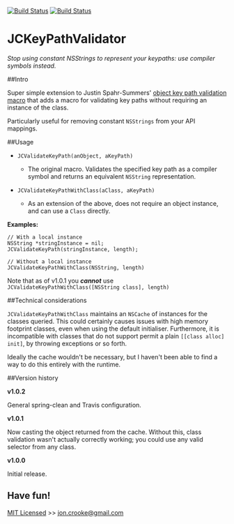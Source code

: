 [![Build Status](https://travis-ci.org/itsthejb/JCKeyPathValidator.svg?branch=master)](https://travis-ci.org/itsthejb/JCKeyPathValidator)
[![Build Status](https://travis-ci.org/itsthejb/JCKeyPathValidator.svg?branch=develop)](https://travis-ci.org/itsthejb/JCKeyPathValidator)

JCKeyPathValidator
==================

*Stop using constant NSStrings to represent your keypaths: use compiler symbols instead.*

##Intro

Super simple extension to Justin Spahr-Summers' [object key path validation macro](https://gist.github.com/jspahrsummers/1670404) that adds a macro for validating key paths without requiring an instance of the class.

Particularly useful for removing constant `NSStrings` from your API mappings.

##Usage

* `JCValidateKeyPath(anObject, aKeyPath)`
	* The original macro. Validates the specified key path as a compiler symbol and returns an equivalent `NSString` representation.
					
* `JCValidateKeyPathWithClass(aClass, aKeyPath)`
	* As an extension of the above, does not require an object instance, and can use a `Class` directly.
	
**Examples:**

    // With a local instance
    NSString *stringInstance = nil;
    JCValidateKeyPath(stringInstance, length);
    
    // Without a local instance
    JCValidateKeyPathWithClass(NSString, length)

Note that as of v1.0.1 you ***cannot*** use `JCValidateKeyPathWithClass([NSString class], length)`
	
##Technical considerations

`JCValidateKeyPathWithClass` maintains an `NSCache` of instances for the classes queried. This could certainly causes issues with high memory footprint classes, even when using the default initialiser. Furthermore, it is incompatible with classes that do not support permit a plain `[[class alloc] init]`, by throwing exceptions or so forth.

Ideally the cache wouldn't be necessary, but I haven't been able to find a way to do this entirely with the runtime.

##Version history

**v1.0.2**

General spring-clean and Travis configuration.

**v1.0.1**

Now casting the object returned from the cache. Without this, class validation wasn't actually correctly working; you could use any valid selector from any class.

**v1.0.0**

Initial release.

Have fun!
---------

[MIT Licensed](http://jc.mit-license.org/) >> [jon.crooke@gmail.com](mailto:jon.crooke@gmail.com)